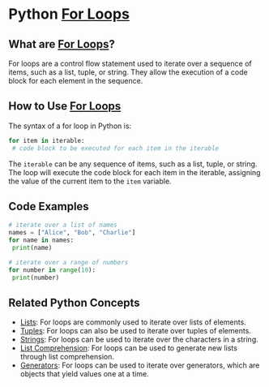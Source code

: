 # Python [For Loops](./../For-Loops/)

## What are [For Loops](./../For-Loops/)?
For loops are a control flow statement used to iterate over a sequence of items, such as a list, tuple, or string. They allow the execution of a code block for each element in the sequence.

## How to Use [For Loops](./../For-Loops/)
The syntax of a for loop in Python is:

```python
for item in iterable:
 # code block to be executed for each item in the iterable
```

The `iterable` can be any sequence of items, such as a list, tuple, or string. The loop will execute the code block for each item in the iterable, assigning the value of the current item to the `item` variable.

## Code Examples
```python
# iterate over a list of names
names = ["Alice", "Bob", "Charlie"]
for name in names:
 print(name)
```

```python
# iterate over a range of numbers
for number in range(10):
 print(number)
```

## Related Python Concepts

- [Lists](./../Lists/): For loops are commonly used to iterate over lists of elements.
- [Tuples](./../Tuples/): For loops can also be used to iterate over tuples of elements.
- [Strings](./../Strings/): For loops can be used to iterate over the characters in a string.
- [List Comprehension](./../List-Comprehension/): For loops can be used to generate new lists through list comprehension.
- [Generators](./../Generators/): For loops can be used to iterate over generators, which are objects that yield values one at a time.